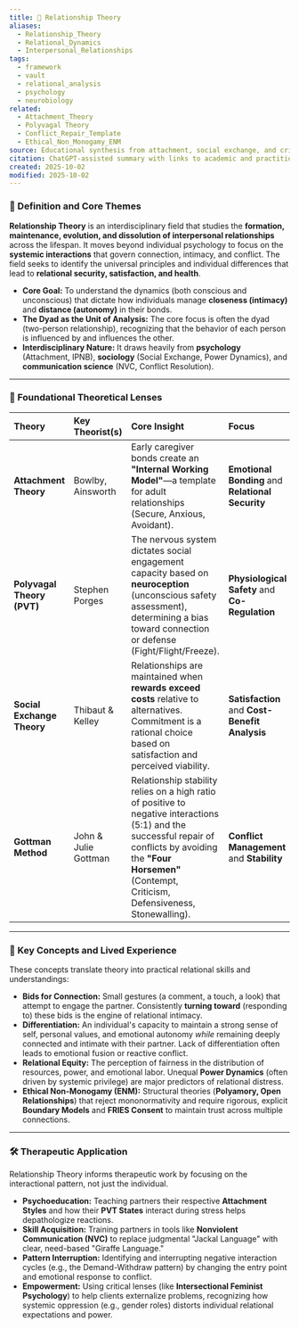 ```yaml
---
title: 💖 Relationship Theory
aliases:
  - Relationship_Theory
  - Relational_Dynamics
  - Interpersonal_Relationships
tags:
  - framework
  - vault
  - relational_analysis
  - psychology
  - neurobiology
related:
  - Attachment_Theory
  - Polyvagal Theory
  - Conflict_Repair_Template
  - Ethical_Non_Monogamy_ENM
source: Educational synthesis from attachment, social exchange, and critical relational theories
citation: ChatGPT-assisted summary with links to academic and practitioner materials
created: 2025-10-02
modified: 2025-10-02
---
```


<!-- @format -->

### 🧩 Definition and Core Themes

**Relationship Theory** is an interdisciplinary field that studies the **formation, maintenance, evolution, and dissolution of interpersonal relationships** across the lifespan. It moves beyond individual psychology to focus on the **systemic interactions** that govern connection, intimacy, and conflict. The field seeks to identify the universal principles and individual differences that lead to **relational security, satisfaction, and health**.

- **Core Goal:** To understand the dynamics (both conscious and unconscious) that dictate how individuals manage **closeness (intimacy)** and **distance (autonomy)** in their bonds.
- **The Dyad as the Unit of Analysis:** The core focus is often the dyad (two-person relationship), recognizing that the behavior of each person is influenced by and influences the other.
- **Interdisciplinary Nature:** It draws heavily from **psychology** (Attachment, IPNB), **sociology** (Social Exchange, Power Dynamics), and **communication science** (NVC, Conflict Resolution).

---

### 🧠 Foundational Theoretical Lenses

| Theory                     | Key Theorist(s)      | Core Insight                                                                                                                                                                                                            | Focus                                             |
| :------------------------- | :------------------- | :---------------------------------------------------------------------------------------------------------------------------------------------------------------------------------------------------------------------- | :------------------------------------------------ |
| **Attachment Theory**      | Bowlby, Ainsworth    | Early caregiver bonds create an **"Internal Working Model"**—a template for adult relationships (Secure, Anxious, Avoidant).                                                                                            | **Emotional Bonding** and **Relational Security** |
| **Polyvagal Theory (PVT)** | Stephen Porges       | The nervous system dictates social engagement capacity based on **neuroception** (unconscious safety assessment), determining a bias toward connection or defense (Fight/Flight/Freeze).                                | **Physiological Safety** and **Co-Regulation**    |
| **Social Exchange Theory** | Thibaut & Kelley     | Relationships are maintained when **rewards exceed costs** relative to alternatives. Commitment is a rational choice based on satisfaction and perceived viability.                                                     | **Satisfaction** and **Cost-Benefit Analysis**    |
| **Gottman Method**         | John & Julie Gottman | Relationship stability relies on a high ratio of positive to negative interactions (5:1) and the successful repair of conflicts by avoiding the **"Four Horsemen"** (Contempt, Criticism, Defensiveness, Stonewalling). | **Conflict Management** and **Stability**         |

---

### 🌿 Key Concepts and Lived Experience

These concepts translate theory into practical relational skills and understandings:

- **Bids for Connection:** Small gestures (a comment, a touch, a look) that attempt to engage the partner. Consistently **turning toward** (responding to) these bids is the engine of relational intimacy.
- **Differentiation:** An individual's capacity to maintain a strong sense of self, personal values, and emotional autonomy _while_ remaining deeply connected and intimate with their partner. Lack of differentiation often leads to emotional fusion or reactive conflict.
- **Relational Equity:** The perception of fairness in the distribution of resources, power, and emotional labor. Unequal **Power Dynamics** (often driven by systemic privilege) are major predictors of relational distress.
- **Ethical Non-Monogamy (ENM):** Structural theories (**Polyamory, Open Relationships**) that reject mononormativity and require rigorous, explicit **Boundary Models** and **FRIES Consent** to maintain trust across multiple connections.

---

### 🛠️ Therapeutic Application

Relationship Theory informs therapeutic work by focusing on the interactional pattern, not just the individual.

- **Psychoeducation:** Teaching partners their respective **Attachment Styles** and how their **PVT States** interact during stress helps depathologize reactions.
- **Skill Acquisition:** Training partners in tools like **Nonviolent Communication (NVC)** to replace judgmental "Jackal Language" with clear, need-based "Giraffe Language."
- **Pattern Interruption:** Identifying and interrupting negative interaction cycles (e.g., the Demand-Withdraw pattern) by changing the entry point and emotional response to conflict.
- **Empowerment:** Using critical lenses (like **Intersectional Feminist Psychology**) to help clients externalize problems, recognizing how systemic oppression (e.g., gender roles) distorts individual relational expectations and power.
